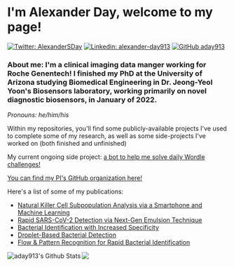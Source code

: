 # I'm Alexander Day, welcome to my page!  

[![Twitter: AlexanderSDay](https://img.shields.io/twitter/follow/AlexanderSDay?style=social)](https://twitter.com/AlexanderSDay)
[![Linkedin: alexander-day913](https://img.shields.io/badge/alexanderday913-blue?style=flat-square&logo=Linkedin&logoColor=white&link=https://www.linkedin.com/in/alexander-day913/)](https://www.linkedin.com/in/alexander-day913/)
[![GitHub aday913](https://img.shields.io/github/followers/aday913?label=follow&style=social)](https://github.com/aday913)

### About me: I'm a clinical imaging data manger working for Roche Genentech! I finished my PhD at the University of Arizona studying Biomedical Engineering in Dr. Jeong-Yeol Yoon's Biosensors laboratory, working primarily on novel diagnostic biosensors, in January of 2022.  

<em>Pronouns: he/him/his</em>  

Within my repositories, you'll find some publicly-available projects I've used to complete some of my research, as well as some side-projects I've worked on (both finished and unfinished)

My current ongoing side project: [a bot to help me solve daily Wordle challenges!](https://github.com/aday913/wordle-helper)

[You can find my PI's GitHub organization here!](https://github.com/yoon-bsl)  

Here's a list of some of my publications:
* [Natural Killer Cell Subpopulation Analysis via a Smartphone and Machine Learning](https://doi.org/10.1016/j.bios.2021.113916)
* [Rapid SARS-CoV-2 Detection via Next-Gen Emulsion Technique](https://doi.org/10.1016/j.bios.2021.113099)
* [Bacterial Identification with Increased Specificity](https://doi.org/10.1038/s41598-021-99200-4)
* [Droplet-Based Bacterial Detection](https://doi.org/10.1038/s41598-019-46028-8)  
* [Flow & Pattern Recognition for Rapid Bacterial Identification](https://doi.org/10.1016/j.bios.2021.113335)

<img align="left" alt="aday913's Github Stats" src="https://github-readme-stats.vercel.app/api?username=aday913&show_icons=true&hide_border=true&theme=chartreuse-dark&count_private=true" />
<img align = "left" src="https://github-readme-stats.vercel.app/api/top-langs/?username=aday913&hide_border=true&theme=chartreuse-dark" />  
